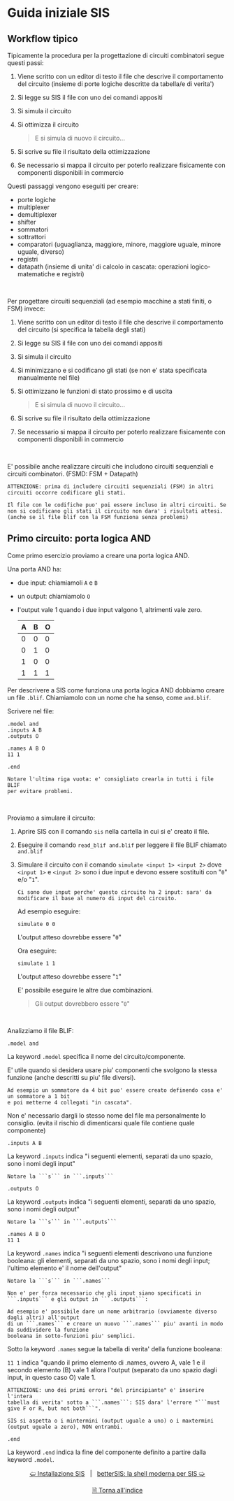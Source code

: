 # Guida iniziale SIS

## Workflow tipico

Tipicamente la procedura per la progettazione di circuiti combinatori segue questi passi:

1. Viene scritto con un editor di testo il file che descrive il comportamento del circuito (insieme di porte logiche descritte da tabella/e di verita')

2. Si legge su SIS il file con uno dei comandi appositi

3. Si simula il circuito

4. Si ottimizza il circuito
   > E si simula di nuovo il circuito...

5. Si scrive su file il risultato della ottimizzazione

6. Se necessario si mappa il circuito per poterlo realizzare fisicamente con componenti disponibili in commercio

Questi passaggi vengono eseguiti per creare:
* porte logiche
* multiplexer
* demultiplexer
* shifter
* sommatori
* sottrattori
* comparatori (uguaglianza, maggiore, minore, maggiore uguale, minore uguale, diverso)
* registri
* datapath (insieme di unita' di calcolo in cascata: operazioni logico-matematiche e registri)

<br>

Per progettare circuiti sequenziali (ad esempio macchine a stati finiti, o FSM) invece:

1. Viene scritto con un editor di testo il file che descrive il comportamento del circuito (si specifica la tabella degli stati)

2. Si legge su SIS il file con uno dei comandi appositi

3. Si simula il circuito

4. Si minimizzano e si codificano gli stati (se non e' stata specificata manualmente nel file)

5. Si ottimizzano le funzioni di stato prossimo e di uscita
    > E si simula di nuovo il circuito...

6. Si scrive su file il risultato della ottimizzazione

7. Se necessario si mappa il circuito per poterlo realizzare fisicamente con componenti disponibili in commercio

<br>

E' possibile anche realizzare circuiti che includono circuiti sequenziali e circuiti combinatori.
(FSMD: FSM + Datapath)

```{warning}
ATTENZIONE: prima di includere circuiti sequenziali (FSM) in altri circuiti occorre codificare gli stati. 

Il file con le codifiche puo' poi essere incluso in altri circuiti. Se non si codificano gli stati il circuito non dara' i risultati attesi. (anche se il file blif con la FSM funziona senza problemi)
```

## Primo circuito: porta logica AND

Come primo esercizio proviamo a creare una porta logica AND.

Una porta AND ha:
* due input: chiamiamoli ```A``` e ```B```
* un output: chiamiamolo ```O```
* l'output vale 1 quando i due input valgono 1, altrimenti vale zero.

    |A|B|O|
    |-|-|-|
    |0|0|0|
    |0|1|0|
    |1|0|0|
    |1|1|1|

Per descrivere a SIS come funziona una porta logica AND
dobbiamo creare un file ```.blif```. Chiamiamolo con un nome che ha senso, come ```and.blif```.

Scrivere nel file:
```
.model and
.inputs A B
.outputs O

.names A B O
11 1

.end

```

```{admonition} nota
Notare l'ultima riga vuota: e' consigliato crearla in tutti i file BLIF
per evitare problemi.
```

<br>

Proviamo a simulare il circuito:
1. Aprire SIS con il comando ```sis``` nella cartella in cui si e' creato il file.
2. Eseguire il comando ```read_blif and.blif``` per leggere il file BLIF chiamato ```and.blif```
3. Simulare il circuito con il comando ```simulate <input 1> <input 2>``` dove ```<input 1>``` e ```<input 2>``` sono i due input e devono essere sostituiti con "```0```" e/o "```1```".

    ```{admonition} nota
    Ci sono due input perche' questo circuito ha 2 input: sara' da modificare il base al numero di input del circuito.
    ```

    Ad esempio eseguire:
    ```
    simulate 0 0
    ```
    L'output atteso dovrebbe essere "```0```"

    Ora eseguire:
    ```
    simulate 1 1
    ```
    L'output atteso dovrebbe essere "```1```"

    E' possibile eseguire le altre due combinazioni.
    > Gli output dovrebbero essere "```0```"

<br>

Analizziamo il file BLIF:
```
.model and
```
La keyword ```.model``` specifica il nome del circuito/componente.

E' utile quando si desidera usare piu' componenti che svolgono la stessa funzione (anche descritti su piu' file diversi).

```{admonition} nota
Ad esempio un sommatore da 4 bit puo' essere creato definendo cosa e' un sommatore a 1 bit
e poi metterne 4 collegati "in cascata".
```

Non e' necessario dargli lo stesso nome del file ma personalmente lo consiglio. (evita il rischio di dimenticarsi quale file contiene quale componente)

```
.inputs A B
```
La keyword ```.inputs``` indica "i seguenti elementi, separati da uno spazio, sono i nomi degli input"

```{admonition} nota
Notare la ```s``` in ```.inputs```
```

```
.outputs O
```
La keyword ```.outputs``` indica "i seguenti elementi, separati da uno spazio, sono i nomi degli output"

```{admonition} nota
Notare la ```s``` in ```.outputs```
```

```
.names A B O
11 1
```
La keyword ```.names``` indica "i seguenti elementi descrivono una funzione booleana: gli elementi, separati da uno spazio, sono i nomi degli input; l'ultimo elemento e' il nome dell'output"

```{admonition} nota
Notare la ```s``` in ```.names```
```

```{admonition} nota
Non e' per forza necessario che gli input siano specificati in ```.inputs``` e gli output in ```.outputs```:

Ad esempio e' possibile dare un nome arbitrario (ovviamente diverso dagli altri) all'output
di un ```.names``` e creare un nuovo ```.names``` piu' avanti in modo da suddividere la funzione
booleana in sotto-funzioni piu' semplici.
```

Sotto la keyword ```.names``` segue la tabella di verita' della funzione booleana:

```11 1``` indica "quando il primo elemento di .names, ovvero A, vale 1 e il secondo elemento (B) vale 1 allora l'output (separato da uno spazio dagli input, in questo caso O) vale 1.

```{warning}
ATTENZIONE: uno dei primi errori "del principiante" e' inserire l'intera
tabella di verita' sotto a ```.names```: SIS dara' l'errore "```must give F or R, but not both```".

SIS si aspetta o i mintermini (output uguale a uno) o i maxtermini (output uguale a zero), NON entrambi.
```

```
.end
```
La keyword ```.end``` indica la fine del componente definito a partire dalla keyword ```.model```.


<div align=center>

[🢠 Installazione SIS](./002_installazione_sis.md) &nbsp; | &nbsp; [betterSIS: la shell moderna per SIS 🢡](./004_bettersis.md)

[🗎 Torna all'indice](./tutorials.md)

</div>